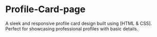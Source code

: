 # Profile-Card-page
A sleek and responsive profile card design built using [HTML &amp; CSS]. Perfect for showcasing professional profiles with basic details.
